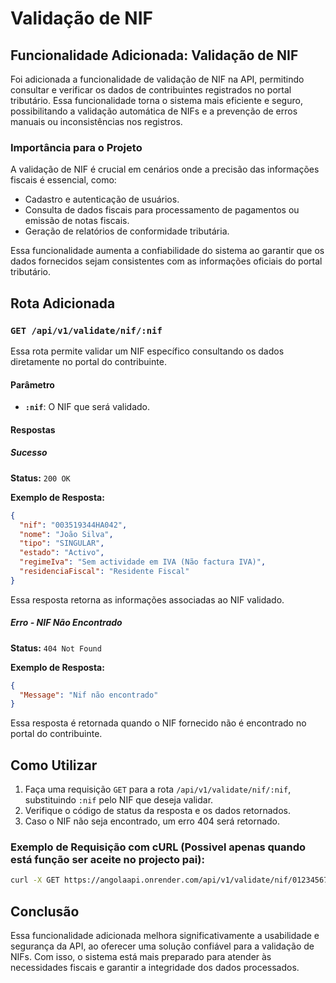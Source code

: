 # Validação de NIF

## Funcionalidade Adicionada: Validação de NIF
Foi adicionada a funcionalidade de validação de NIF na API, permitindo consultar e verificar os dados de contribuintes registrados no portal tributário. Essa funcionalidade torna o sistema mais eficiente e seguro, possibilitando a validação automática de NIFs e a prevenção de erros manuais ou inconsistências nos registros.

### Importância para o Projeto
A validação de NIF é crucial em cenários onde a precisão das informações fiscais é essencial, como:
- Cadastro e autenticação de usuários.
- Consulta de dados fiscais para processamento de pagamentos ou emissão de notas fiscais.
- Geração de relatórios de conformidade tributária.

Essa funcionalidade aumenta a confiabilidade do sistema ao garantir que os dados fornecidos sejam consistentes com as informações oficiais do portal tributário.

## Rota Adicionada
### **`GET /api/v1/validate/nif/:nif`**
Essa rota permite validar um NIF específico consultando os dados diretamente no portal do contribuinte.

#### Parâmetro
- **`:nif`**: O NIF que será validado.

#### Respostas

##### Sucesso
**Status:** `200 OK`

**Exemplo de Resposta:**
```json
{
  "nif": "003519344HA042",
  "nome": "João Silva",
  "tipo": "SINGULAR",
  "estado": "Activo",
  "regimeIva": "Sem actividade em IVA (Não factura IVA)",
  "residenciaFiscal": "Residente Fiscal"
}
```
Essa resposta retorna as informações associadas ao NIF validado.

##### Erro - NIF Não Encontrado
**Status:** `404 Not Found`

**Exemplo de Resposta:**
```json
{
  "Message": "Nif não encontrado"
}
```
Essa resposta é retornada quando o NIF fornecido não é encontrado no portal do contribuinte.

## Como Utilizar
1. Faça uma requisição `GET` para a rota `/api/v1/validate/nif/:nif`, substituindo `:nif` pelo NIF que deseja validar.
2. Verifique o código de status da resposta e os dados retornados.
3. Caso o NIF não seja encontrado, um erro 404 será retornado.

### Exemplo de Requisição com cURL  (Possivel apenas quando está função ser aceite no projecto pai):
```bash
curl -X GET https://angolaapi.onrender.com/api/v1/validate/nif/0123456789
```

## Conclusão
Essa funcionalidade adicionada melhora significativamente a usabilidade e segurança da API, ao oferecer uma solução confiável para a validação de NIFs. Com isso, o sistema está mais preparado para atender às necessidades fiscais e garantir a integridade dos dados processados.


